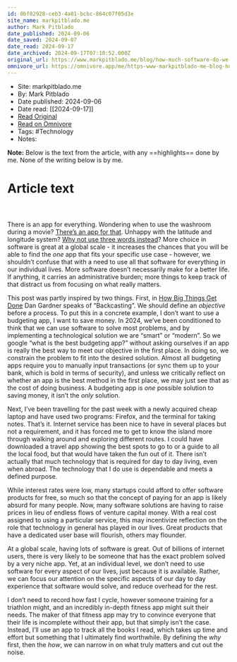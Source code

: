 ```yaml
---
id: 0bf02928-ceb3-4a01-bcbc-864c07f05d3e
site_name: markpitblado.me
author: Mark Pitblado
date_published: 2024-09-06
date_saved: 2024-09-07
date_read: 2024-09-17
date_archived: 2024-09-17T07:10:52.000Z
original_url: https://www.markpitblado.me/blog/how-much-software-do-we-actually-need/
omnivore_url: https://omnivore.app/me/https-www-markpitblado-me-blog-how-much-software-do-we-actually--191cb1415ad
---
```


 - Site: markpitblado.me
 - By: Mark Pitblado
 - Date published: 2024-09-06
 - Date read: [[2024-09-17]]
 - [Read Original](https://www.markpitblado.me/blog/how-much-software-do-we-actually-need/)
 - [Read on Omnivore](https://omnivore.app/me/https-www-markpitblado-me-blog-how-much-software-do-we-actually--191cb1415ad)
 - Tags:  #Technology 
 - Notes: 

**Note:** Below is the text from the article, with any ==highlights== done by me. None of the writing below is by me.

# Article text
<DIV id="readability-content"><DIV data-omnivore-anchor-idx="1" class="page" id="readability-page-1"><article data-omnivore-anchor-idx="2" data-pagefield-body=""><header data-omnivore-anchor-idx="3"></header><p data-omnivore-anchor-idx="4">There is an app for everything. Wondering when to use the washroom during a movie? <a data-omnivore-anchor-idx="5" href="https://runpee.com/">There’s an app for that</a>. Unhappy with the latitude and longitude system? <a data-omnivore-anchor-idx="6" href="https://what3words.com/">Why not use three words instead</a>? More choice in software is great at a global scale - it increases the chances that you will be able to find the <em data-omnivore-anchor-idx="7">one</em> app that fits your specific use case - however, we shouldn’t confuse that with a need to use all that software for everything in our individual lives. More software doesn’t necessarily make for a better life. If anything, it carries an administrative burden; more things to keep track of that distract us from focusing on what really matters.</p><p data-omnivore-anchor-idx="8">This post was partly inspired by two things. First, in <a data-omnivore-anchor-idx="9" href="https://dangardner.ca/publication/how-big-things-get-done">How Big Things Get Done</a> Dan Gardner speaks of “Backcasting”. We should define an <em data-omnivore-anchor-idx="10">objective</em> before a process. To put this in a concrete example, I don’t want to use a budgeting app, I want to save money. In 2024, we’ve been conditioned to think that we can use software to solve most problems, and by implementing a technological solution we are “smart” or “modern”. So we google “what is the best budgeting app?” without asking ourselves if an app is really the best way to meet our objective in the first place. In doing so, we constrain the problem to fit into the desired solution. Almost all budgeting apps require you to manually input transactions (or sync them up to your bank, which is bold in terms of security), and unless we critically reflect on whether an app is the best method in the first place, we may just see that as the cost of doing business. A budgeting app is <em data-omnivore-anchor-idx="11">one</em> possible solution to saving money, it isn’t the <em data-omnivore-anchor-idx="12">only</em> solution.</p><p data-omnivore-anchor-idx="13">Next, I’ve been travelling for the past week with a newly acquired cheap laptop and have used two programs: Firefox, and the terminal for taking notes. That’s it. Internet service has been nice to have in several places but not a requirement, and it has forced me to get to know the island more through walking around and exploring different routes. I could have downloaded a travel app showing the best spots to go to or a guide to all the local food, but that would have taken the fun out of it. There isn’t actually that much technology that is required for day to day living, even when abroad. The technology that I do use is dependable and meets a defined purpose.</p><p data-omnivore-anchor-idx="14">While interest rates were low, many startups could afford to offer software products for free, so much so that the concept of paying for an app is likely absurd for many people. Now, many software solutions are having to raise prices in lieu of endless flows of venture capital money. With a real cost assigned to using a particular service, this may incentivize reflection on the role that technology in general has played in our lives. Great products that have a dedicated user base will flourish, others may flounder.</p><p data-omnivore-anchor-idx="15">At a global scale, having lots of software is great. Out of billions of internet users, there is very likely to be someone that has the exact problem solved by a very niche app. Yet, at an individual level, we don’t need to use software for every aspect of our lives, just because it is available. Rather, we can focus our attention on the specific aspects of our day to day experience that software would solve, and reduce overhead for the rest.</p><p data-omnivore-anchor-idx="16">I don’t need to record how fast I cycle, however someone training for a triathlon might, and an incredibly in-depth fitness app might suit their needs. The maker of that fitness app may try to convince everyone that their life is incomplete without their app, but that simply isn’t the case. Instead, I’ll use an app to track all the books I read, which takes up time and effort but something that I ultimately find worthwhile. By defining the <em data-omnivore-anchor-idx="17">why</em> first, then the <em data-omnivore-anchor-idx="18">how</em>, we can narrow in on what truly matters and cut out the noise.</p></article></DIV></DIV>